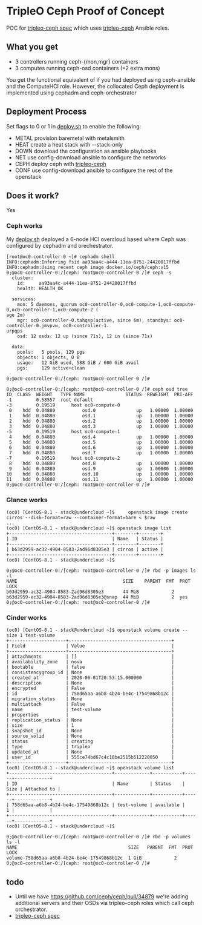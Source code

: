 # TripleO Ceph Proof of Concept

POC for [tripleo-ceph spec](https://review.opendev.org/#/c/723108)
which uses [tripleo-ceph](https://github.com/fmount/tripleo-ceph)
Ansible roles.

## What you get

- 3 controllers running ceph-{mon,mgr} containers
- 3 computes running ceph-osd containers (+2 extra mons)

You get the functional equivalent of if you had deployed using 
ceph-ansible and the ComputeHCI role. However, the collocated
Ceph deployment is implemented using cephadm and ceph-orchestrator

## Deployment Process

Set flags to 0 or 1 in [deploy.sh](deploy.sh) to enable the following:

- METAL provision baremetal with metalsmith
- HEAT create a heat stack with --stack-only
- DOWN download the configuration as ansible playbooks
- NET use config-download ansible to configure the networks
- CEPH deploy ceph with [tripleo-ceph](https://github.com/fmount/tripleo-ceph)
- CONF use config-download ansible to configure the rest of the openstack

## Does it work? 

Yes

### Ceph works

My [deploy.sh](deploy.sh) deployed a 6-node HCI overcloud based where
Ceph was configured by cephadm and orechestrator.

```
[root@oc0-controller-0 ~]# cephadm shell
INFO:cephadm:Inferring fsid aa93aa4c-a444-11ea-8751-24420017ffbd
INFO:cephadm:Using recent ceph image docker.io/ceph/ceph:v15
0;@oc0-controller-0:/[ceph: root@oc0-controller-0 /]# ceph -s
  cluster:
    id:     aa93aa4c-a444-11ea-8751-24420017ffbd
    health: HEALTH_OK
 
  services:
    mon: 5 daemons, quorum oc0-controller-0,oc0-compute-1,oc0-compute-0,oc0-controller-1,oc0-compute-2 (
age 2m)                                                                                                
    mgr: oc0-controller-0.tahqsp(active, since 6m), standbys: oc0-controller-0.jmvpvw, oc0-controller-1.
urpqps                                                                                                 
    osd: 12 osds: 12 up (since 71s), 12 in (since 71s)
 
  data:
    pools:   5 pools, 129 pgs
    objects: 1 objects, 0 B
    usage:   12 GiB used, 588 GiB / 600 GiB avail
    pgs:     129 active+clean
 
0;@oc0-controller-0:/[ceph: root@oc0-controller-0 /]# 

0;@oc0-controller-0:/[ceph: root@oc0-controller-0 /]# ceph osd tree
ID  CLASS  WEIGHT   TYPE NAME               STATUS  REWEIGHT  PRI-AFF
-1         0.58557  root default                                     
-3         0.19519      host oc0-compute-0                           
 0    hdd  0.04880          osd.0               up   1.00000  1.00000
 1    hdd  0.04880          osd.1               up   1.00000  1.00000
 2    hdd  0.04880          osd.2               up   1.00000  1.00000
 3    hdd  0.04880          osd.3               up   1.00000  1.00000
-5         0.19519      host oc0-compute-1                           
 4    hdd  0.04880          osd.4               up   1.00000  1.00000
 5    hdd  0.04880          osd.5               up   1.00000  1.00000
 6    hdd  0.04880          osd.6               up   1.00000  1.00000
 7    hdd  0.04880          osd.7               up   1.00000  1.00000
-7         0.19519      host oc0-compute-2                           
 8    hdd  0.04880          osd.8               up   1.00000  1.00000
 9    hdd  0.04880          osd.9               up   1.00000  1.00000
10    hdd  0.04880          osd.10              up   1.00000  1.00000
11    hdd  0.04880          osd.11              up   1.00000  1.00000
0;@oc0-controller-0:/[ceph: root@oc0-controller-0 /]# 
```

### Glance works

```
(oc0) [CentOS-8.1 - stack@undercloud ~]$     openstack image create cirros --disk-format=raw --container-format=bare < $raw
...
(oc0) [CentOS-8.1 - stack@undercloud ~]$ openstack image list
+--------------------------------------+--------+--------+
| ID                                   | Name   | Status |
+--------------------------------------+--------+--------+
| b63d2959-ac32-4904-8583-2ad96d8305e3 | cirros | active |
+--------------------------------------+--------+--------+
(oc0) [CentOS-8.1 - stack@undercloud ~]$ 

0;@oc0-controller-0:/[ceph: root@oc0-controller-0 /]# rbd -p images ls -l
NAME                                       SIZE    PARENT  FMT  PROT  LOCK
b63d2959-ac32-4904-8583-2ad96d8305e3       44 MiB            2            
b63d2959-ac32-4904-8583-2ad96d8305e3@snap  44 MiB            2  yes       
0;@oc0-controller-0:/[ceph: root@oc0-controller-0 /]# 
```

### Cinder works

```
(oc0) [CentOS-8.1 - stack@undercloud ~]$ openstack volume create --size 1 test-volume
+---------------------+--------------------------------------+
| Field               | Value                                |
+---------------------+--------------------------------------+
| attachments         | []                                   |
| availability_zone   | nova                                 |
| bootable            | false                                |
| consistencygroup_id | None                                 |
| created_at          | 2020-06-01T20:53:15.000000           |
| description         | None                                 |
| encrypted           | False                                |
| id                  | 758d65aa-a6b8-4b24-be4c-17549868b12c |
| migration_status    | None                                 |
| multiattach         | False                                |
| name                | test-volume                          |
| properties          |                                      |
| replication_status  | None                                 |
| size                | 1                                    |
| snapshot_id         | None                                 |
| source_volid        | None                                 |
| status              | creating                             |
| type                | tripleo                              |
| updated_at          | None                                 |
| user_id             | 555ce74bd67c4c18be2515b512220050     |
+---------------------+--------------------------------------+
(oc0) [CentOS-8.1 - stack@undercloud ~]$ openstack volume list
+--------------------------------------+-------------+-----------+------+-------------+
| ID                                   | Name        | Status    | Size | Attached to |
+--------------------------------------+-------------+-----------+------+-------------+
| 758d65aa-a6b8-4b24-be4c-17549868b12c | test-volume | available |    1 |             |
+--------------------------------------+-------------+-----------+------+-------------+
(oc0) [CentOS-8.1 - stack@undercloud ~]$ 

0;@oc0-controller-0:/[ceph: root@oc0-controller-0 /]# rbd -p volumes ls -l
NAME                                         SIZE   PARENT  FMT  PROT  LOCK
volume-758d65aa-a6b8-4b24-be4c-17549868b12c  1 GiB            2            
0;@oc0-controller-0:/[ceph: root@oc0-controller-0 /]# 

```

## todo

- Until we have https://github.com/ceph/ceph/pull/34879 we're adding
  additional servers and their OSDs via tripleo-ceph roles which call
  ceph orchestrator.
- [tripleo-ceph spec](https://review.opendev.org/#/c/723108)


